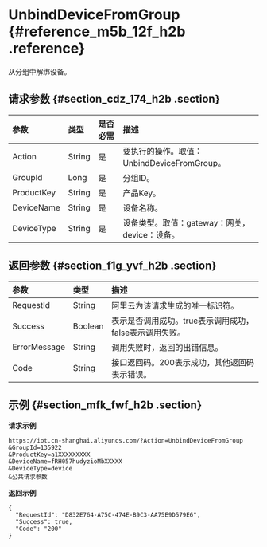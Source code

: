 # UnbindDeviceFromGroup {#reference_m5b_12f_h2b .reference}

从分组中解绑设备。

## 请求参数 {#section_cdz_174_h2b .section}

|参数|类型|是否必需|描述|
|:-|:-|:---|:-|
|Action|String|是|要执行的操作。取值：UnbindDeviceFromGroup。|
|GroupId|Long​|是|​分组ID。|
|ProductKey|String|是|产品Key。|
|DeviceName|String|是|设备名称。|
|DeviceType|String|是|设备类型。取值：gateway：网关，device：设备。|

## 返回参数 {#section_f1g_yvf_h2b .section}

|参数|类型|描述|
|:-|:-|:-|
|RequestId|String|阿里云为该请求生成的唯一标识符。|
|Success|Boolean|表示是否调用成功。true表示调用成功，false表示调用失败。|
|ErrorMessage|String|调用失败时，返回的出错信息。|
|Code|String|接口返回码。200表示成功，其他返回码表示错误。|

## 示例 {#section_mfk_fwf_h2b .section}

**请求示例**

```
https://iot.cn-shanghai.aliyuncs.com/?Action=UnbindDeviceFromGroup
&GroupId=135922
&ProductKey=a1XXXXXXXXX
&DeviceName=fRH057hudyzioMbXXXXX
&DeviceType=device
&公共请求参数
```

**返回示例**

```
{
  "RequestId": "D832E764-A75C-474E-B9C3-AA75E9D579E6",
  "Success": true,
  "Code": "200"
}
```


